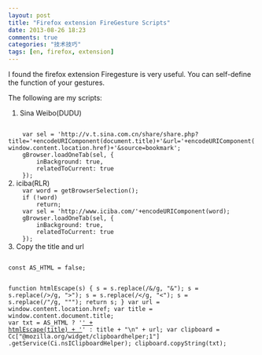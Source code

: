 ```yaml
---
layout: post
title: "Firefox extension FireGesture Scripts"
date: 2013-08-26 18:23
comments: true
categories: "技术技巧"
tags: [en, firefox, extension]
---
```

I found the firefox extension Firegesture is very useful. You can self-define the function of your gestures.  

The following are my scripts:  
1.  Sina Weibo(DUDU)  
<code>
	var sel = 'http://v.t.sina.com.cn/share/share.php?title='+encodeURIComponent(document.title)+'&url='+encodeURIComponent(window.content.location.href)+'&source=bookmark';
	gBrowser.loadOneTab(sel, {
		inBackground: true,
		relatedToCurrent: true
	});
</code>
2. iciba(RLR)  
<code>
	var word = getBrowserSelection();
	if (!word)
		return;
	var sel = 'http://www.iciba.com/'+encodeURIComponent(word);
	gBrowser.loadOneTab(sel, {
		inBackground: true,
		relatedToCurrent: true
	});
</code>
3.  Copy the title and url  
<pre><code>
const AS_HTML = false;

function htmlEscape(s) {
  s = s.replace(/&/g, "&amp;");
  s = s.replace(/>/g, "&gt;");
  s = s.replace(/</g, "&lt;");
  s = s.replace(/"/g, "&quot;");
  return s;
}
var url = window.content.location.href;
var title = window.content.document.title;
var txt = AS_HTML ? 
  '<a href="' + htmlEscape(url) + '">' + htmlEscape(title) + '</a>' : 
  title + "\n" + url;
var clipboard = Cc["@mozilla.org/widget/clipboardhelper;1"]
                .getService(Ci.nsIClipboardHelper);
clipboard.copyString(txt);
</code></pre>